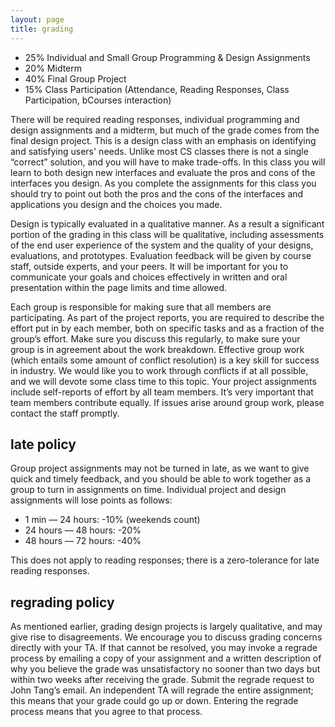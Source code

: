 ```yaml
---
layout: page
title: grading
---
```


- 25% Individual and Small Group Programming & Design Assignments
- 20% Midterm
- 40% Final Group Project
- 15% Class Participation (Attendance, Reading Responses, Class Participation, bCourses interaction)

There will be required reading responses, individual programming and design
assignments and a midterm, but much of the grade comes from the final design
project. This is a design class with an emphasis on identifying and satisfying
users' needs. Unlike most CS classes there is not a single “correct” solution,
and you will have to make trade-offs. In this class you will learn to both
design new interfaces and evaluate the pros and cons of the interfaces you
design. As you complete the assignments for this class you should try to point
out both the pros and the cons of the interfaces and applications you design
and the choices you made.

Design is typically evaluated in a qualitative manner. As a result a
significant portion of the grading in this class will be qualitative, including
assessments of the end user experience of the system and the quality of your
designs, evaluations, and prototypes. Evaluation feedback will be given by
course staff, outside experts, and your peers. It will be important for you to
communicate your goals and choices effectively in written and oral presentation
within the page limits and time allowed.

Each group is responsible for making sure that all members are participating.
As part of the project reports, you are required to describe the effort put in
by each member, both on specific tasks and as a fraction of the group’s effort.
Make sure you discuss this regularly, to make sure your group is in agreement
about the work breakdown. Effective group work (which entails some amount of
conflict resolution) is a key skill for success in industry. We would like you
to work through conflicts if at all possible, and we will devote some class
time to this topic. Your project assignments include self-reports of effort by
all team members. It’s very important that team members contribute equally. If
issues arise around group work, please contact the staff promptly.

## late policy

Group project assignments may not be turned in late, as we want to give quick
and timely feedback, and you should be able to work together as a group to turn
in assignments on time. Individual project and design assignments will lose
points as follows:

- 1 min — 24 hours:  -10% (weekends count)
- 24 hours — 48 hours:  -20%
- 48 hours — 72 hours:  -40%

This does not apply to reading responses; there is a zero-tolerance for late reading responses.

## regrading policy

As mentioned earlier, grading design projects is largely qualitative, and may
give rise to disagreements. We encourage you to discuss grading concerns
directly with your TA. If that cannot be resolved, you may invoke a regrade
process by emailing a copy of your assignment and a written description of why
you believe the grade was unsatisfactory no sooner than two days but within two
weeks after receiving the grade. Submit the regrade request to John Tang’s
email. An independent TA will regrade the entire assignment; this means that
your grade could go up or down. Entering the regrade process means that you
agree to that process.

